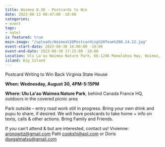 ```yaml
---
title: Waimea 8.30 - Postcards to Win
date: 2023-08-13 08:47:00 -10:00
categories:
- event
tags:
- natel
is featured: true
main-image: "/uploads/Waimea%20Postcarding%20Team%208.14.22.jpg"
event-start-date: 2023-08-30 16:00:00 -10:00
event-end-date: 2023-08-30 17:15:00 -10:00
Location: Ulu La'au Waimea Nature Park, 66-1246 Mamalahoa Hwy, Waimea, HI 96743
island: Big Island
---
```


Postcard Writing to Win Back Virginia State House

**When: Wednesday, August 30, 4PM-5:15PM**

**Where: Ulu La'au Waimea Nature Park**, behind Canada France HQ, outdoors in the covered picnic area

Park outside – entry road work still in progress.  Bring your own drink and pupu to share, if desired.  We will have postcards to take home + info on texts, calls & other actions.  Bring Family and Friends.    

If you can’t attend & but are interested, contact us!  Vivienne: aronowitz@gmail.com   Patti cookshi@aol.com or Doris dsegalmatsu@gmail.com  
